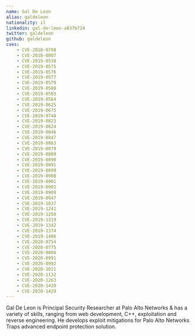 ```yaml
---
name: Gal De Leon
alias: galdeleon
nationality: il
linkedin: gal-de-leon-a837b724
twitter: galdeleon
github: galdeleon
cves:
    - CVE-2018-0798
    - CVE-2018-0807
    - CVE-2019-0538
    - CVE-2019-0575
    - CVE-2019-0576
    - CVE-2019-0577
    - CVE-2019-0579
    - CVE-2019-0580
    - CVE-2019-0583
    - CVE-2019-0584
    - CVE-2019-0625
    - CVE-2019-0675
    - CVE-2019-0748
    - CVE-2019-0823
    - CVE-2019-0824
    - CVE-2019-0846
    - CVE-2019-0847
    - CVE-2019-0863
    - CVE-2019-0879
    - CVE-2019-0889
    - CVE-2019-0890
    - CVE-2019-0891
    - CVE-2019-0899
    - CVE-2019-0900
    - CVE-2019-0901
    - CVE-2019-0902
    - CVE-2019-0909
    - CVE-2019-0947
    - CVE-2019-1037
    - CVE-2019-1241
    - CVE-2019-1250
    - CVE-2019-1319
    - CVE-2019-1342
    - CVE-2019-1374
    - CVE-2019-1406
    - CVE-2020-0754
    - CVE-2020-0775
    - CVE-2020-0806
    - CVE-2020-0991
    - CVE-2020-0992
    - CVE-2020-1021
    - CVE-2020-1132
    - CVE-2020-1263
    - CVE-2020-1420
    - CVE-2020-1429
---
```

Gal De Leon is Principal Security Researcher at Palo Alto Networks & has a variety of skills, ranging from web development, C++, exploitation and reverse engineering. He develops exploit mitigations for Palo Alto Networks Traps advanced endpoint protection solution.

